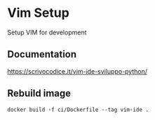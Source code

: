 # Vim Setup

Setup VIM for development

## Documentation

https://scrivocodice.it/vim-ide-sviluppo-python/

## Rebuild image

```docker build -f ci/Dockerfile --tag vim-ide .```
